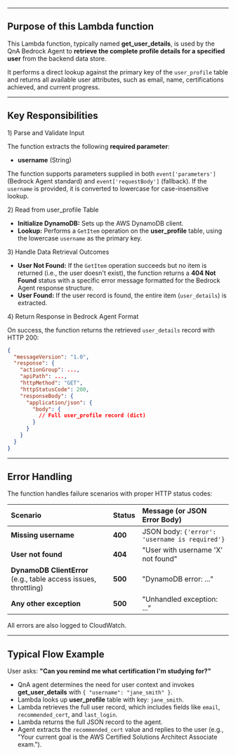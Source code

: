 -----

## Purpose of this Lambda function

This Lambda function, typically named **get\_user\_details**, is used by the QnA Bedrock Agent to **retrieve the complete profile details for a specified user** from the backend data store.

It performs a direct lookup against the primary key of the `user_profile` table and returns all available user attributes, such as email, name, certifications achieved, and current progress.

-----

## Key Responsibilities

1️) Parse and Validate Input

The function extracts the following **required parameter**:

  * **username** (String)

The function supports parameters supplied in both `event['parameters']` (Bedrock Agent standard) and `event['requestBody']` (fallback). If the `username` is provided, it is converted to lowercase for case-insensitive lookup.

2️) Read from user\_profile Table

  * **Initialize DynamoDB:** Sets up the AWS DynamoDB client.
  * **Lookup:** Performs a `GetItem` operation on the **user\_profile** table, using the lowercase `username` as the primary key.

3️) Handle Data Retrieval Outcomes

  * **User Not Found:** If the `GetItem` operation succeeds but no item is returned (i.e., the user doesn't exist), the function returns a **404 Not Found** status with a specific error message formatted for the Bedrock Agent response structure.
  * **User Found:** If the user record is found, the entire item (`user_details`) is extracted.

4️) Return Response in Bedrock Agent Format

On success, the function returns the retrieved `user_details` record with HTTP 200:

```json
{
  "messageVersion": "1.0",
  "response": {
    "actionGroup": ...,
    "apiPath": ...,
    "httpMethod": "GET",
    "httpStatusCode": 200,
    "responseBody": {
      "application/json": {
        "body": {
          // Full user_profile record (dict)
        }
      }
    }
  }
}
```

-----

## Error Handling

The function handles failure scenarios with proper HTTP status codes:

| Scenario | Status | Message (or JSON Error Body) |
| :--- | :--- | :--- |
| **Missing username** | **400** | JSON body: `{'error': 'username is required'}` |
| **User not found** | **404** | "User with username 'X' not found" |
| **DynamoDB ClientError** (e.g., table access issues, throttling) | **500** | "DynamoDB error: ..." |
| **Any other exception** | **500** | "Unhandled exception: ..." |

All errors are also logged to CloudWatch.

-----

## Typical Flow Example

User asks: **"Can you remind me what certification I'm studying for?"**

  * QnA agent determines the need for user context and invokes **get\_user\_details** with `{ "username": "jane_smith" }`.
  * Lambda looks up **user\_profile** table with key: `jane_smith`.
  * Lambda retrieves the full user record, which includes fields like `email`, `recommended_cert`, and `last_login`.
  * Lambda returns the full JSON record to the agent.
  * Agent extracts the `recommended_cert` value and replies to the user (e.g., "Your current goal is the AWS Certified Solutions Architect Associate exam.").
